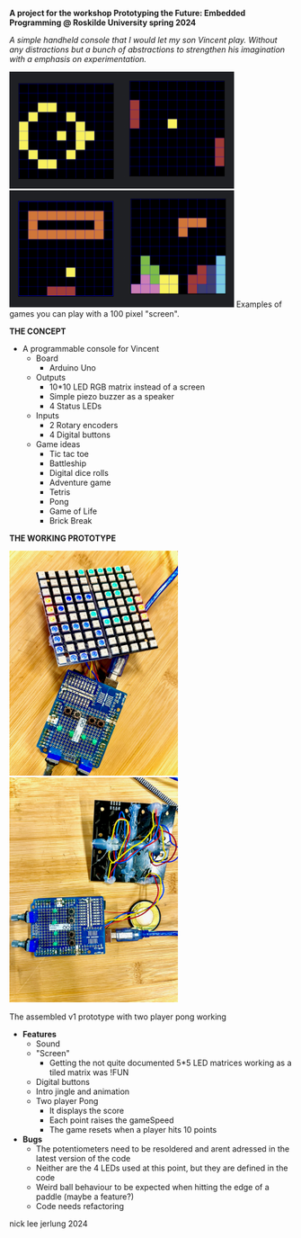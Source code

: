 **A project for the workshop Prototyping the Future: Embedded Programming @ Roskilde University spring 2024**

*A simple handheld console that I would let my son Vincent play. Without any distractions but a bunch of abstractions to strengthen his imagination with a emphasis on experimentation.*

<img src="pictures/gameOfLife.png" width="200"><img src="pictures/pong.png" width="200"><img src="pictures/brickBreak.png" width="200"><img src="pictures/tetris.png" width="200">
Examples of games you can play with a 100 pixel "screen".

**THE CONCEPT**
- A programmable console for Vincent
    - Board
        - Arduino Uno
    - Outputs
        - 10*10 LED RGB matrix instead of a screen
        - Simple piezo buzzer as a speaker
        - 4 Status LEDs
    - Inputs
        - 2 Rotary encoders
        - 4 Digital buttons
    - Game ideas
        - Tic tac toe
        - Battleship
        - Digital dice rolls
        - Adventure game
        - Tetris
        - Pong
        - Game of Life
        - Brick Break

**THE WORKING PROTOTYPE**

<img src="pictures/prototype1.png" width="300"><img src="pictures/prototype2.png" width="300">

The assembled v1 prototype with two player pong working

- **Features**
    - Sound
    - "Screen"
        - Getting the not quite documented 5*5 LED matrices working as a tiled matrix was !FUN 
    - Digital buttons
    - Intro jingle and animation
    - Two player Pong
        - It displays the score
        - Each point raises the gameSpeed
        - The game resets when a player hits 10 points
- **Bugs**
    - The potentiometers need to be resoldered and arent adressed in the latest version of the code
    - Neither are the 4 LEDs used at this point, but they are defined in the code
    - Weird ball behaviour to be expected when hitting the edge of a paddle (maybe a feature?)
    - Code needs refactoring

  
nick lee jerlung 2024